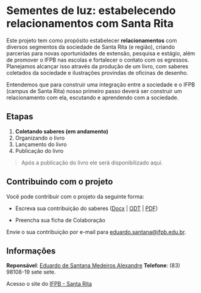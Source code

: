 # Sementes de luz: estabelecendo relacionamentos com Santa Rita

Este projeto tem como propósito estabelecer **relacionamentos** com diversos segmentos da sociedade de Santa Rita (e região), criando parcerias para novas oportunidades de extensão, pesquisa e estágio, além de promover o IFPB nas escolas e fortalecer o contato com os egressos. Planejamos alcançar isso através da produção de um livro, com saberes coletados da sociedade e ilustrações provindas de oficinas de desenho.

Entendemos que para construir uma integração entre a sociedade e o IFPB (campus de Santa Rita) nosso primeiro passo deverá ser construir um relacionamento com ela, escutando e aprendendo com a sociedade.

## Etapas

1. **Coletando saberes (em andamento)**
2. Organizando o livro
3. Lançamento do livro
4. Publicação do livro

> Após a publicação do livro ele será disponibilizado aqui.

## Contribuindo com o projeto

Você pode contribuir com o projeto da seguinte forma:

- Escreva sua contribuição do saberes ([Docx](https://github.com/ifpb-sr/extensao-projeto-sementes-de-luz/raw/master/contribuicao-de-saberes.docx) | [ODT](https://github.com/ifpb-sr/extensao-projeto-sementes-de-luz/raw/master/contribuicao-de-saberes.odt) | [PDF](https://github.com/ifpb-sr/extensao-projeto-sementes-de-luz/raw/master/contribuicao-de-saberes.pdf))

- Preencha sua ficha de Colaboração

Envie o sua contribuição por e-mail para [eduardo.santana@ifpb.edu.br](mailto:eduardo.santana@ifpb.edu.br).

## Informações

**Reponsável**: [Eduardo de Santana Medeiros Alexandre](mailto:eduardo.santana@ifpb.edu.br)
**Telefone**: (83) 98108-19 sete sete.

Acesso o site do [IFPB - Santa Rita](https://www.ifpb.edu.br/santarita)
